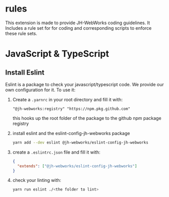 # rules

This extension is made to provide JH-WebWorks coding guidelines. It Includes a rule set for for coding and corresponding scripts to enforce these rule sets.

# JavaScript & TypeScript

## Install Eslint

Eslint is a package to check your javascript/typescript code. We provide our own configuration for it. To use it:

1. Create a `.yarnrc` in your root directory and fill it with:
   ```
   "@jh-webworks:registry" "https://npm.pkg.github.com"
   ```
   this hooks up the root folder of the package to the github npm package registry
2. install eslint and the eslint-config-jh-webworks package
   ```bash
   yarn add --dev eslint @jh-webworks/eslint-config-jh-webworks
   ```
3. create a `.eslintrc.json` file and fill it with:

   ```json
   {
     "extends": ["@jh-webworks/eslint-config-jh-webworks"]
   }
   ```

4. check your linting with:
   ```bash
   yarn run eslint ./<the folder to lint>
   ```
